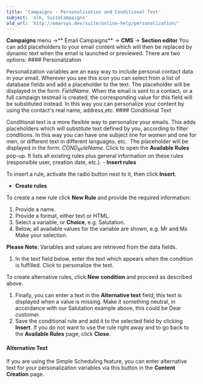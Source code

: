 ```yaml
---
title: 'Campaigns - Personalisation and Conditional Text'
subject: 'olh, SuiteCampaigns'
old_url: 'http://emarsys.dev/suite/online-help/personalization/'
---
```


**Campaigns** menu ->** Email Campaigns** -> **CMS** -> **Section editor** You can add placeholders to your email content which will then be replaced by dynamic text when the email is launched or previewed. There are two options: #### Personalization

 Personalization variables are an easy way to include personal contact data in your email. Wherever you see this icon you can select from a list of database fields and add a placeholder to the text. The placeholder will be displayed in the form: $FieldName$. When the email is sent to a contact, or a full campaign testmail is created, the corresponding value for this field will be substituted instead. In this way you can personalize your content by using the contact's real name, address,etc. #### Conditional Text

 Conditional text is a more flexible way to personalize your emails. This adds placeholders which will substitute text defined by you, according to filter conditions. In this way you can have one subject line for women and one for men, or different text in different languages, etc.  The placeholder will be displayed in the form: $COND_RuleName$. Click to open the **Available Rules** pop-up. It lists all existing rules plus general information on these rules (responsible user, creation date, etc.). - **Insert rules**

To insert a rule, activate the radio button next to it, then click **Insert**.

- **Create rules**

To create a new rule click **New Rule** and provide the required information:

1. Provide a name.
2. Provide a format, either text or HTML.
3. Select a variable, or **Choice**, e.g. Salutation.
4. Below, all available values for the variable are shown, e.g. Mr and Ms Make your selection.

**Please Note**: Variables and values are retrieved from the data fields.

1. In the text field below, enter the text which appears when the condition is fulfilled. Click to personalize the text.

To create alternative rules, click **New** **condition** and proceed as described above.

1. Finally, you can enter a text in the **Alternative text** field; this text is displayed when a value is missing. Make it something neutral, in accordance with our Salutation example above, this could be Dear customer.
2. Save the conditional rule and add it to the selected field by clicking **Insert**. If you do not want to use the rule right away and to go back to the **Available Rules** page, click **Close**.

#### Alternative Text

 If you are using the Simple Scheduling feature, you can enter alternative text for your personalization variables via this button in the **Content Creation** page.